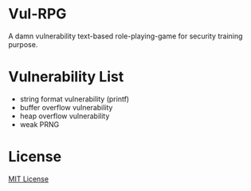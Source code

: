 # Vul-RPG

A damn vulnerability text-based role-playing-game for security training purpose.

# Vulnerability List

- string format vulnerability (printf)
- buffer overflow vulnerability
- heap overflow vulnerability
- weak PRNG

# License

[MIT License](LICENSE)

